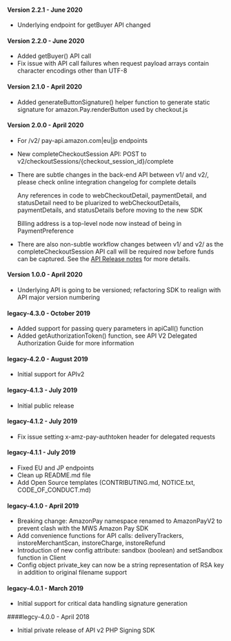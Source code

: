 #### Version 2.2.1 - June 2020

* Underlying endpoint for getBuyer API changed

#### Version 2.2.0 - June 2020

* Added getBuyer() API call
* Fix issue with API call failures when request payload arrays contain character encodings other than UTF-8

#### Version 2.1.0 - April 2020

* Added generateButtonSignature() helper function to generate static signature for amazon.Pay.renderButton used by checkout.js

#### Version 2.0.0 - April 2020

* For /v2/ pay-api.amazon.com|eu|jp endpoints
* New completeCheckoutSession API: POST to v2/checkoutSessions/{checkout_session_id}/complete
* There are subtle changes in the back-end API between v1/ and v2/, please check online integration changelog for complete details

  Any references in code to webCheckoutDetail, paymentDetail, and statusDetail need to be pluarized to
     webCheckoutDetails, paymentDetails, and statusDetails before moving to the new SDK

  Billing address is a top-level node now instead of being in PaymentPreference
* There are also non-subtle workflow changes between v1/ and v2/ as the completeCheckoutSession API call will be required now
  before funds can be captured.  See the [API Release notes](http://amazonpaycheckoutintegrationguide.s3.amazonaws.com/amazon-pay-checkout/release-notes.html) for more details.

#### Version 1.0.0 - April 2020

* Underlying API is going to be versioned; refactoring SDK to realign with API major version numbering

#### legacy-4.3.0 - October 2019

* Added support for passing query parameters in apiCall() function
* Added getAuthorizationToken() function, see API V2 Delegated Authorization Guide for more information

#### legacy-4.2.0 - August 2019

* Initial support for APIv2

#### legacy-4.1.3 - July 2019
* Initial public release

#### legacy-4.1.2 - July 2019
* Fix issue setting x-amz-pay-authtoken header for delegated requests

#### legacy-4.1.1 - July 2019

* Fixed EU and JP endpoints
* Clean up README.md file
* Add Open Source templates (CONTRIBUTING.md, NOTICE.txt, CODE_OF_CONDUCT.md)

#### legacy-4.1.0 - April 2019

* Breaking change: AmazonPay namespace renamed to AmazonPayV2 to prevent clash with the MWS Amazon Pay SDK
* Add convenience functions for API calls: deliveryTrackers, instoreMerchantScan, instoreCharge, instoreRefund
* Introduction of new config attribute: sandbox (boolean) and setSandbox function in Client
* Config object private_key can now be a string representation of RSA key in addition to original filename support

#### legacy-4.0.1 - March 2019

* Initial support for critical data handling signature generation

####legcy-4.0.0 - April 2018

* Initial private release of API v2 PHP Signing SDK
